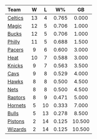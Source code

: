 | Team                            |  W  |  L  |  W%   |   GB   |
|:--------------------------------|:---:|:---:|:-----:|:------:|
| [Celtics](/r/bostonceltics)     | 13  |  4  | 0.765 | 0.000  |
| [Magic](/r/OrlandoMagic)        | 12  |  5  | 0.706 | 1.000  |
| [Bucks](/r/MkeBucks)            | 12  |  5  | 0.706 | 1.000  |
| [Philly](/r/sixers)             | 11  |  5  | 0.688 | 1.500  |
| [Pacers](/r/pacers)             |  9  |  6  | 0.600 | 3.000  |
| [Heat](/r/heat)                 | 10  |  7  | 0.588 | 3.000  |
| [Knicks](/r/NYKnicks)           |  9  |  7  | 0.563 | 3.500  |
| [Cavs](/r/clevelandcavs)        |  9  |  8  | 0.529 | 4.000  |
| [Hawks](/r/AtlantaHawks)        |  8  |  8  | 0.500 | 4.500  |
| [Nets](/r/GoNets)               |  8  |  8  | 0.500 | 4.500  |
| [Raptors](/r/torontoraptors)    |  8  |  9  | 0.471 | 5.000  |
| [Hornets](/r/CharlotteHornets)  |  5  | 10  | 0.333 | 7.000  |
| [Bulls](/r/chicagobulls)        |  5  | 13  | 0.278 | 8.500  |
| [Pistons](/r/DetroitPistons)    |  2  | 14  | 0.125 | 10.500 |
| [Wizards](/r/washingtonwizards) |  2  | 14  | 0.125 | 10.500 |